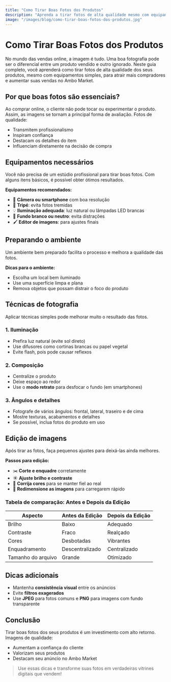 ```yaml
---
title: "Como Tirar Boas Fotos dos Produtos"
description: "Aprenda a tirar fotos de alta qualidade mesmo com equipamentos simples para vender mais no Ambo Market."
image: "/images/blog/como-tirar-boas-fotos-dos-produtos.jpg"
---
```


# Como Tirar Boas Fotos dos Produtos

No mundo das vendas online, a imagem é tudo. Uma boa fotografia pode ser o diferencial entre um produto vendido e outro ignorado. Neste guia completo, você aprenderá como tirar fotos de alta qualidade dos seus produtos, mesmo com equipamentos simples, para atrair mais compradores e aumentar suas vendas no Ambo Market.

## Por que boas fotos são essenciais?

Ao comprar online, o cliente não pode tocar ou experimentar o produto. Assim, as imagens se tornam a principal forma de avaliação. Fotos de qualidade:

- Transmitem profissionalismo
- Inspiram confiança
- Destacam os detalhes do item
- Influenciam diretamente na decisão de compra

## Equipamentos necessários

Você não precisa de um estúdio profissional para tirar boas fotos. Com alguns itens básicos, é possível obter ótimos resultados.

**Equipamentos recomendados:**

- 📱 **Câmera ou smartphone** com boa resolução
- 📸 **Tripé**: evita fotos tremidas
- 💡 **Iluminação adequada**: luz natural ou lâmpadas LED brancas
- 🎨 **Fundo branco ou neutro**: evita distrações
- 🖌️ **Editor de imagens**: para ajustes finais

## Preparando o ambiente

Um ambiente bem preparado facilita o processo e melhora a qualidade das fotos.

**Dicas para o ambiente:**

- Escolha um local bem iluminado
- Use uma superfície limpa e plana
- Remova objetos que possam distrair o foco do produto

## Técnicas de fotografia

Aplicar técnicas simples pode melhorar muito o resultado das fotos.

### 1. Iluminação

- Prefira luz natural (evite sol direto)
- Use difusores como cortinas brancas ou papel vegetal
- Evite flash, pois pode causar reflexos

### 2. Composição

- Centralize o produto
- Deixe espaço ao redor
- Use o **modo retrato** para desfocar o fundo (em smartphones)

### 3. Ângulos e detalhes

- Fotografe de vários ângulos: frontal, lateral, traseiro e de cima
- Mostre texturas, acabamentos e detalhes
- Se possível, inclua fotos do produto em uso

## Edição de imagens

Após tirar as fotos, faça pequenos ajustes para deixá-las ainda melhores.

**Passos para edição:**

- ✂️ **Corte e enquadre** corretamente
- ☀️ **Ajuste brilho e contraste**
- 🎨 **Corrija cores** para se manter fiel ao real
- 📏 **Redimensione as imagens** para carregarem rápido

### Tabela de comparação: Antes e Depois da Edição

| Aspecto            | Antes da Edição | Depois da Edição |
|--------------------|-----------------|------------------|
| Brilho             | Baixo           | Adequado         |
| Contraste          | Fraco           | Realçado         |
| Cores              | Desbotadas      | Vibrantes        |
| Enquadramento      | Descentralizado | Centralizado     |
| Tamanho do arquivo | Grande          | Otimizado        |

## Dicas adicionais

- Mantenha **consistência visual** entre os anúncios
- Evite **filtros exagerados**
- Use **JPEG** para fotos comuns e **PNG** para imagens com fundo transparente

## Conclusão

Tirar boas fotos dos seus produtos é um investimento com alto retorno. Imagens de qualidade:

- Aumentam a confiança do cliente
- Valorizam seus produtos
- Destacam seu anúncio no Ambo Market

> Use essas dicas e transforme suas fotos em verdadeiras vitrines digitais que vendem!
